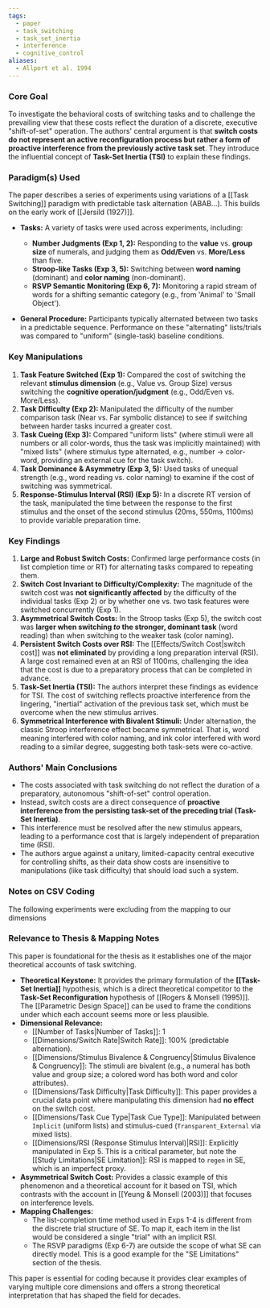 ```yaml
---
tags:
  - paper
  - task_switching
  - task_set_inertia
  - interference
  - cognitive_control
aliases:
  - Allport et al. 1994
---
```

### Core Goal
To investigate the behavioral costs of switching tasks and to challenge the prevailing view that these costs reflect the duration of a discrete, executive "shift-of-set" operation. The authors' central argument is that **switch costs do not represent an active reconfiguration process but rather a form of proactive interference from the previously active task set**. They introduce the influential concept of **Task-Set Inertia (TSI)** to explain these findings.

### Paradigm(s) Used
The paper describes a series of experiments using variations of a [[Task Switching]] paradigm with predictable task alternation (ABAB...). This builds on the early work of [[Jersild (1927)]].

*   **Tasks:** A variety of tasks were used across experiments, including:
    *   **Number Judgments (Exp 1, 2):** Responding to the **value** vs. **group size** of numerals, and judging them as **Odd/Even** vs. **More/Less** than five.
    *   **Stroop-like Tasks (Exp 3, 5):** Switching between **word naming** (dominant) and **color naming** (non-dominant).
    *   **RSVP Semantic Monitoring (Exp 6, 7):** Monitoring a rapid stream of words for a shifting semantic category (e.g., from 'Animal' to 'Small Object').

*   **General Procedure:** Participants typically alternated between two tasks in a predictable sequence. Performance on these "alternating" lists/trials was compared to "uniform" (single-task) baseline conditions.

### Key Manipulations
1.  **Task Feature Switched (Exp 1):** Compared the cost of switching the relevant **stimulus dimension** (e.g., Value vs. Group Size) versus switching the **cognitive operation/judgment** (e.g., Odd/Even vs. More/Less).
2.  **Task Difficulty (Exp 2):** Manipulated the difficulty of the number comparison task (Near vs. Far symbolic distance) to see if switching between harder tasks incurred a greater cost.
3.  **Task Cueing (Exp 3):** Compared "uniform lists" (where stimuli were all numbers or all color-words, thus the task was implicitly maintained) with "mixed lists" (where stimulus type alternated, e.g., number -> color-word, providing an external cue for the task switch).
4.  **Task Dominance & Asymmetry (Exp 3, 5):** Used tasks of unequal strength (e.g., word reading vs. color naming) to examine if the cost of switching was symmetrical.
5.  **Response-Stimulus Interval (RSI) (Exp 5):** In a discrete RT version of the task, manipulated the time between the response to the first stimulus and the onset of the second stimulus (20ms, 550ms, 1100ms) to provide variable preparation time.

### Key Findings
1.  **Large and Robust Switch Costs:** Confirmed large performance costs (in list completion time or RT) for alternating tasks compared to repeating them.
2.  **Switch Cost Invariant to Difficulty/Complexity:** The magnitude of the switch cost was **not significantly affected** by the difficulty of the individual tasks (Exp 2) or by whether one vs. two task features were switched concurrently (Exp 1).
3.  **Asymmetrical Switch Costs:** In the Stroop tasks (Exp 5), the switch cost was **larger when switching *to* the stronger, dominant task** (word reading) than when switching to the weaker task (color naming).
4.  **Persistent Switch Costs over RSI:** The [[Effects/Switch Cost|switch cost]] was **not eliminated** by providing a long preparation interval (RSI). A large cost remained even at an RSI of 1100ms, challenging the idea that the cost is due to a preparatory process that can be completed in advance.
5.  **Task-Set Inertia (TSI):** The authors interpret these findings as evidence for TSI. The cost of switching reflects proactive interference from the lingering, "inertial" activation of the previous task set, which must be overcome when the new stimulus arrives.
6.  **Symmetrical Interference with Bivalent Stimuli:** Under alternation, the classic Stroop interference effect became symmetrical. That is, word meaning interfered with color naming, and ink color interfered with word reading to a similar degree, suggesting both task-sets were co-active.

### Authors' Main Conclusions
*   The costs associated with task switching do not reflect the duration of a preparatory, autonomous "shift-of-set" control operation.
*   Instead, switch costs are a direct consequence of **proactive interference from the persisting task-set of the preceding trial (Task-Set Inertia)**.
*   This interference must be resolved after the new stimulus appears, leading to a performance cost that is largely independent of preparation time (RSI).
*   The authors argue against a unitary, limited-capacity central executive for controlling shifts, as their data show costs are insensitive to manipulations (like task difficulty) that should load such a system.

### Notes on CSV Coding
The following experiments were excluding from the mapping to our dimensions
### Relevance to Thesis & Mapping Notes
This paper is foundational for the thesis as it establishes one of the major theoretical accounts of task switching.

*   **Theoretical Keystone:** It provides the primary formulation of the **[[Task-Set Inertia]]** hypothesis, which is a direct theoretical competitor to the **Task-Set Reconfiguration** hypothesis of [[Rogers & Monsell (1995)]]. The [[Parametric Design Space]] can be used to frame the conditions under which each account seems more or less plausible.
*   **Dimensional Relevance:**
    *   [[Number of Tasks|Number of Tasks]]: 1
    *   [[Dimensions/Switch Rate|Switch Rate]]: 100% (predictable alternation).
    *   [[Dimensions/Stimulus Bivalence & Congruency|Stimulus Bivalence & Congruency]]: The stimuli are bivalent (e.g., a numeral has both value and group size; a colored word has both word and color attributes).
    *   [[Dimensions/Task Difficulty|Task Difficulty]]: This paper provides a crucial data point where manipulating this dimension had **no effect** on the switch cost.
    *   [[Dimensions/Task Cue Type|Task Cue Type]]: Manipulated between `Implicit` (uniform lists) and stimulus-cued (`Transparent_External` via mixed lists).
    *   [[Dimensions/RSI (Response Stimulus Interval)|RSI]]: Explicitly manipulated in Exp 5. This is a critical parameter, but note the [[Study Limitations|SE Limitation]]: RSI is mapped to `regen` in SE, which is an imperfect proxy.
*   **Asymmetrical Switch Cost:** Provides a classic example of this phenomenon and a theoretical account for it based on TSI, which contrasts with the account in [[Yeung & Monsell (2003)]] that focuses on interference levels.
*   **Mapping Challenges:**
    *   The list-completion time method used in Exps 1-4 is different from the discrete trial structure of SE. To map it, each item in the list would be considered a single "trial" with an implicit RSI.
    *   The RSVP paradigms (Exp 6-7) are outside the scope of what SE can directly model. This is a good example for the "SE Limitations" section of the thesis.

This paper is essential for coding because it provides clear examples of varying multiple core dimensions and offers a strong theoretical interpretation that has shaped the field for decades.